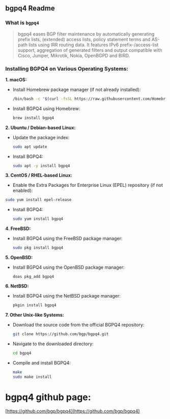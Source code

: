 ## bgpq4 Readme

### What is  `bgpq4`

> bgpq4 eases BGP filter maintenance by automatically generating prefix lists, (extended) access lists, policy statement terms and AS-path lists using IRR routing data. It features IPv6 prefix-/access-list support, aggregation of generated filters and output compatible with Cisco, Juniper, Mikrotik, Nokia, OpenBGPD and BIRD.

### Installing BGPQ4 on Various Operating Systems:

**1. macOS:**

-   Install Homebrew package manager (if not already installed):
    ```bash
    /bin/bash -c "$(curl -fsSL https://raw.githubusercontent.com/Homebrew/install/HEAD/install.sh)"
    ```
    
-   Install BGPQ4 using Homebrew:
    
       ```bash
       brew install bgpq4
       ```
**2. Ubuntu / Debian-based Linux:**

-   Update the package index:
    ```bash
    sudo apt update
    ```
-   Install BGPQ4:
    ```bash
    sudo apt -y install bgpq4
    ```
**3. CentOS / RHEL-based Linux:**

-   Enable the Extra Packages for Enterprise Linux (EPEL) repository (if not enabled):
   ```bash
   sudo yum install epel-release
```
-   Install BGPQ4:
    ```bash
    sudo yum install bgpq4
    ```

**4. FreeBSD:**

-   Install BGPQ4 using the FreeBSD package manager:
  
    ```bash
    sudo pkg install bgpq4
    ```

**5. OpenBSD:**

-   Install BGPQ4 using the OpenBSD package manager:
    
    `doas pkg_add bgpq4` 
    

**6. NetBSD:**

-   Install BGPQ4 using the NetBSD package manager:
    
    ```bash
    pkgin install bgpq4 
    ```
**7. Other Unix-like Systems:**

-   Download the source code from the official BGPQ4 repository:
      ```bash
    git clone https://github.com/bgp/bgpq4.git 
    ```
-   Navigate to the downloaded directory:
      ```bash
    cd bgpq4
    ```
-   Compile and install BGPQ4:
      ```bash
    make
    sudo make install
	```
# bgpq4 github page:

[https://github.com/bgp/bgpq4](https://github.com/bgp/bgpq4)

